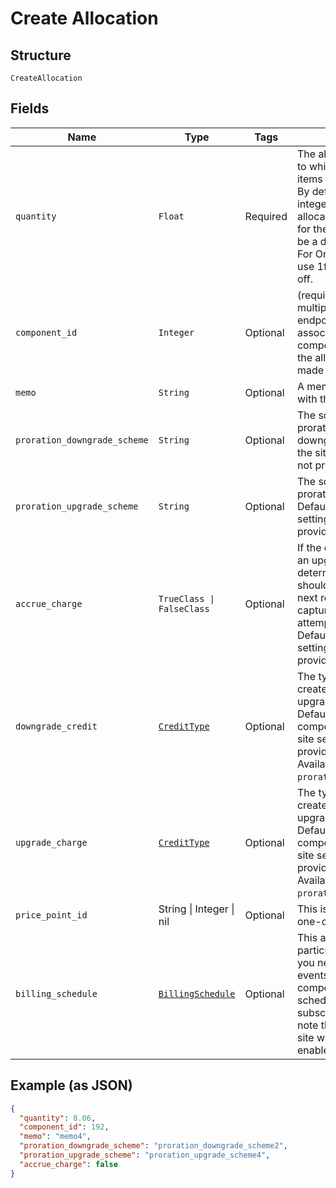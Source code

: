 
# Create Allocation

## Structure

`CreateAllocation`

## Fields

| Name | Type | Tags | Description |
|  --- | --- | --- | --- |
| `quantity` | `Float` | Required | The allocated quantity to which to set the line-items allocated quantity. By default, this is an integer. If decimal allocations are enabled for the component, it will be a decimal number. For On/Off components, use 1for on and 0 for off. |
| `component_id` | `Integer` | Optional | (required for the multiple allocations endpoint) The id associated with the component for which the allocation is being made |
| `memo` | `String` | Optional | A memo to record along with the allocation |
| `proration_downgrade_scheme` | `String` | Optional | The scheme used if the proration is a downgrade. Defaults to the site setting if one is not provided. |
| `proration_upgrade_scheme` | `String` | Optional | The scheme used if the proration is an upgrade. Defaults to the site setting if one is not provided. |
| `accrue_charge` | `TrueClass \| FalseClass` | Optional | If the change in cost is an upgrade, this determines if the charge should accrue to the next renewal or if capture should be attempted immediately. Defaults to the site setting if one is not provided. |
| `downgrade_credit` | [`CreditType`](../../doc/models/credit-type.md) | Optional | The type of credit to be created when upgrading/downgrading. Defaults to the component and then site setting if one is not provided.<br>Available values: `full`, `prorated`, `none`. |
| `upgrade_charge` | [`CreditType`](../../doc/models/credit-type.md) | Optional | The type of credit to be created when upgrading/downgrading. Defaults to the component and then site setting if one is not provided.<br>Available values: `full`, `prorated`, `none`. |
| `price_point_id` | String \| Integer \| nil | Optional | This is a container for one-of cases. |
| `billing_schedule` | [`BillingSchedule`](../../doc/models/billing-schedule.md) | Optional | This attribute is particularly useful when you need to align billing events for different components on distinct schedules within a subscription. Please note this only works for site with Multifrequency enabled |

## Example (as JSON)

```json
{
  "quantity": 8.06,
  "component_id": 192,
  "memo": "memo4",
  "proration_downgrade_scheme": "proration_downgrade_scheme2",
  "proration_upgrade_scheme": "proration_upgrade_scheme4",
  "accrue_charge": false
}
```

